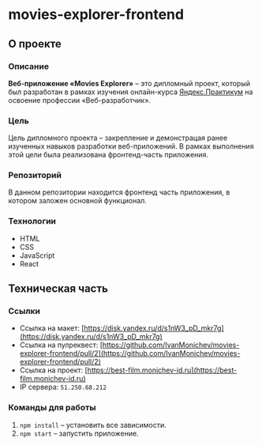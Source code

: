 # movies-explorer-frontend
## О проекте

### Описание
**Веб-приложение «Movies Explorer»** – это дипломный проект, который был разработан в рамках изучения
онлайн-курса [Яндекс.Практикум](https://practicum.yandex.ru/) на освоение профессии «Веб-разработчик».

### Цель
Цель дипломного проекта – закрепление и демонстрацая ранее изученных навыков разработки веб-приложений.
В рамках выполнения этой цели была реализована фронтенд-часть приложения.

### Репозиторий
В данном репозитории находится фронтенд часть приложения, в котором заложен основной функционал.

### Технологии
- HTML
- CSS
- JavaScript
- React
## Техническая часть

### Ссылки
- Ссылка на макет: [https://disk.yandex.ru/d/s1nW3_pD_mkr7g](https://disk.yandex.ru/d/s1nW3_pD_mkr7g)
- Ссылка на пулреквест: [https://github.com/IvanMonichev/movies-explorer-frontend/pull/2](https://github.com/IvanMonichev/movies-explorer-frontend/pull/2)
- Ссылка на проект: [https://best-film.monichev-id.ru](https://best-film.monichev-id.ru)
- IP сервера: `51.250.68.212 `

### Команды для работы
1. `npm install` – установить все зависимости.
2. `npm start` – запустить приложение.
